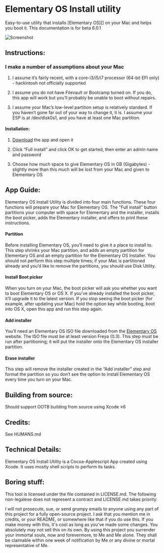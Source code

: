 # Elementary OS Install utility

Easy-to-use utility that installs [Elementary OS][] on your Mac and helps you boot it. This documentation is for beta 6.0.1

![Screenshot](http://cl.ly/image/0c3Q2a2u2Y1y/Screen%20Shot%202014-08-26%20at%2012.15.19%20PM.png)

## Instructions:

### I make a number of assumptions about your Mac

1.  I assume it’s fairly recent, with a core-i3/i5/i7 processor (64-bit EFI only) - hackintosh not officially supported

2.  I assume you do not have Filevault or Bootcamp turned on. If you do, this app will work but you’ll probably be unable to boot without repairs.

3.  I assume your Mac’s low-level partition setup is relatively standard. If you haven’t gone far out of your way to change it, it is. I assume your ESP is at /dev/disk0s1, and you have at least one Mac partition.

#### Installation:

1.  [Download](http://cl.ly/3Y022Q1b3E2m/download/Elementary%20OS%20Install%20utility.app.zip) the app and open it

2.  Click “Full install” and click OK to get started, then enter an
    admin name and password

3.  Choose how much space to give Elementary OS in GB (Gigabytes) -
    slightly more than this much will be lost from your Mac and given to
    Elementary OS

## App Guide:

Elementary OS Install Utility is divided into four main functions. These
four functions will prepare your Mac for Elementary OS. The "Full
install” button partitions your computer with space for Elementary and
the installer, installs the boot picker, adds the Elementary installer,
and offers to print these instructions.

#### Partition

Before installing Elementary OS, you’ll need to give it a place to
install to. This step shrinks your Mac partition, and adds an empty
partition for Elementary OS and an empty partition for the Elementary OS
Installer. You should not perform this step multiple times; if your Mac
is partitioned already and you’d like to remove the partitions, you
should use Disk Utility.

#### Install Boot picker

When you turn on your Mac, the boot picker will ask you whether you want
to boot Elementary OS or OS X. If you’ve already installed the boot
picker, it’ll upgrade it to the latest version. If you stop seeing the
boot picker (for example, after updating your Mac) hold the option key
while booting, boot into OS X, open this app and run this step again.

#### Add installer

You’ll need an Elementary OS ISO file downloaded from the [Elementary
OS](http://elementaryos.org) website. The ISO file must be at least version Freya (0.3). This
step must be run after partitioning; it will put the installer onto the
Elementary OS installer partition.

#### Erase installer

This step will remove the installer created in the “Add installer” step
and format the partition so you don’t see the option to install
Elementary OS every time you turn on your Mac.

## Building from source:

Should support OOTB building from source using Xcode ≥6

## Credits:

See HUMANS.md

## Technical Details:

Elementary OS Install Utility is a Cocoa-Applescript App created using
Xcode. It uses mostly shell scripts to perform its tasks.

## Boring stuff:

This tool is licensed under the file contained in LICENSE.md. The
following non-legalese does not represent a contract and LICENSE.md
takes priority:

I will not prosecute, sue, or send grumpy emails to anyone using any
part of this project for a fully open-source project. I ask that you
mention me in credits, or your README, or somewhere like that if you do
use this. If you make money with this, it's cool as long as you've made
some changes. You absolutely may not sell this on its own. By using this
project you surrender your immortal souls, now and forevermore, to Me
and Me alone. They shall be claimable within one week of notification by
Me or any divine or mortal representative of Me.